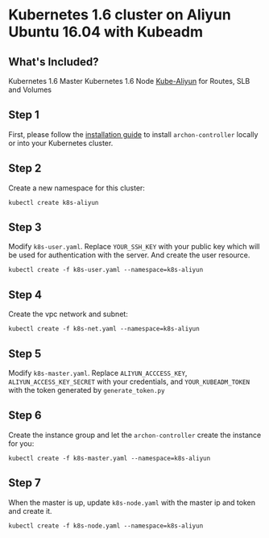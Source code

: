 Kubernetes 1.6 cluster on Aliyun Ubuntu 16.04 with Kubeadm
==========================================================

What's Included?
----------------

Kubernetes 1.6 Master
Kubernetes 1.6 Node
[Kube-Aliyun](https://github.com/kubeup/kube-aliyun) for Routes, SLB and Volumes

Step 1
------

First, please follow the [installation guide] to install `archon-controller`
locally or into your Kubernetes cluster.


Step 2
------

Create a new namespace for this cluster:

```
kubectl create k8s-aliyun
```

Step 3
------

Modify `k8s-user.yaml`. Replace `YOUR_SSH_KEY` with your public key which will be
used for authentication with the server. And create the user resource.

```
kubectl create -f k8s-user.yaml --namespace=k8s-aliyun
```

Step 4
------

Create the vpc network and subnet:

```
kubectl create -f k8s-net.yaml --namespace=k8s-aliyun
```

Step 5
------

Modify `k8s-master.yaml`. Replace `ALIYUN_ACCCESS_KEY`, `ALIYUN_ACCESS_KEY_SECRET` 
with your credentials, and `YOUR_KUBEADM_TOKEN` with the token generated by `generate_token.py`

Step 6
------

Create the instance group and let the `archon-controller` create the instance for you:

```
kubectl create -f k8s-master.yaml --namespace=k8s-aliyun
```

Step 7
------

When the master is up, update `k8s-node.yaml` with the master ip and token and create
it.

```
kubectl create -f k8s-node.yaml --namespace=k8s-aliyun
```


[installation guide]: https://github.com/kubeup/archon/blob/master/docs/installation_aliyun.md
